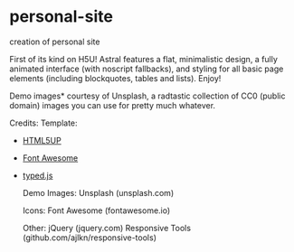 # personal-site
creation of personal site

First of its kind on H5U! Astral features a flat, minimalistic design, a fully animated
interface (with noscript fallbacks), and styling for all basic page elements (including
blockquotes, tables and lists). Enjoy!

Demo images* courtesy of Unsplash, a radtastic collection of CC0 (public domain) images
you can use for pretty much whatever.


Credits:
	Template:
* [HTML5UP](https://html5up.net/)
* [Font Awesome](https://fontawesome.com/)
* [typed.js](https://github.com/mattboldt/typed.js/)

	Demo Images:
		Unsplash (unsplash.com)

	Icons:
		Font Awesome (fontawesome.io)

	Other:
		jQuery (jquery.com)
		Responsive Tools (github.com/ajlkn/responsive-tools)